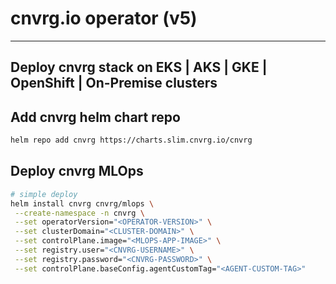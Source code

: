 # cnvrg.io operator (v5)
---

## Deploy cnvrg stack on EKS | AKS | GKE | OpenShift | On-Premise clusters

## Add cnvrg helm chart repo

```bash
helm repo add cnvrg https://charts.slim.cnvrg.io/cnvrg
```

## Deploy cnvrg MLOps

```bash
# simple deploy  
helm install cnvrg cnvrg/mlops \
 --create-namespace -n cnvrg \
 --set operatorVersion="<OPERATOR-VERSION>" \
 --set clusterDomain="<CLUSTER-DOMAIN>" \
 --set controlPlane.image="<MLOPS-APP-IMAGE>" \
 --set registry.user="<CNVRG-USERNAME>" \
 --set registry.password="<CNVRG-PASSWORD>" \
 --set controlPlane.baseConfig.agentCustomTag="<AGENT-CUSTOM-TAG>"
```
